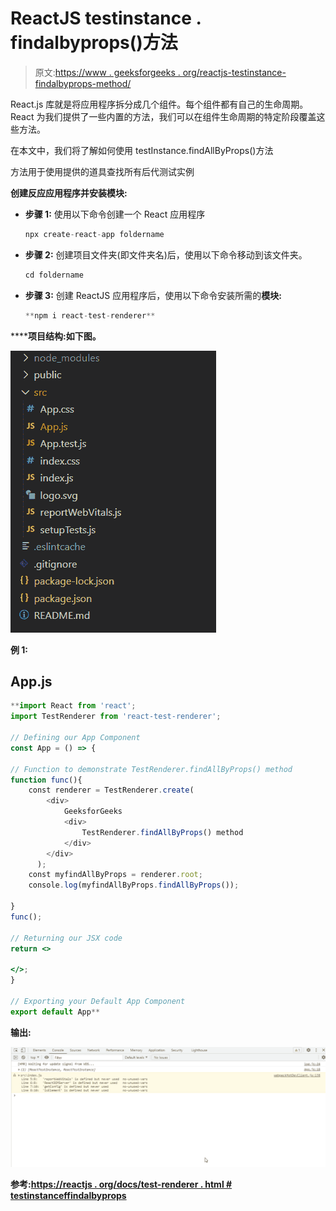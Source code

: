 # ReactJS testinstance . findalbyprops()方法

> 原文:[https://www . geeksforgeeks . org/reactjs-testinstance-findalbyprops-method/](https://www.geeksforgeeks.org/reactjs-testinstance-findallbyprops-method/)

React.js 库就是将应用程序拆分成几个组件。每个组件都有自己的生命周期。React 为我们提供了一些内置的方法，我们可以在组件生命周期的特定阶段覆盖这些方法。

在本文中，我们将了解如何使用 testInstance.findAllByProps()方法

方法用于使用提供的道具查找所有后代测试实例

**创建反应应用程序并安装模块:**

*   **步骤 1:** 使用以下命令创建一个 React 应用程序

    ```jsx
    npx create-react-app foldername
    ```

*   **步骤 2:** 创建项目文件夹(即文件夹名)后，使用以下命令移动到该文件夹。

    ```jsx
    cd foldername
    ```

*   **步骤 3:** 创建 ReactJS 应用程序后，使用以下命令安装所需的****模块:****

    ```jsx
    **npm i react-test-renderer**
    ```

******项目结构:**如下图。****

****![](img/f04ae0d8b722a9fff0bd9bd138b29c23.png)****

******例 1:******

## ****App.js****

```jsx
**import React from 'react';
import TestRenderer from 'react-test-renderer';

// Defining our App Component
const App = () => {

// Function to demonstrate TestRenderer.findAllByProps() method
function func(){
    const renderer = TestRenderer.create(
        <div>
            GeeksforGeeks
            <div>
                TestRenderer.findAllByProps() method
            </div>
        </div>
      );
    const myfindAllByProps = renderer.root;
    console.log(myfindAllByProps.findAllByProps());

}
func();

// Returning our JSX code
return <>

</>;
}

// Exporting your Default App Component
export default App**
```

******输出:******

****![](img/18295309f95f2bded9f6c4dbefe8d7e6.png)****

******参考:**[https://reactjs . org/docs/test-renderer . html # testinstanceffindalbyprops](https://reactjs.org/docs/test-renderer.html#testinstancefindallbyprops)****
